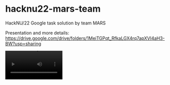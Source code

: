# hacknu22-mars-team
HackNU/22 Google task solution by team MARS

Presentation and more details: https://drive.google.com/drive/folders/1MeiTGPqt_RfkaLGX4rq7apXVl4aH3-BW?usp=sharing

<video src='https://drive.google.com/file/d/1fEkMjMM-xPX9hNkQaOVVHacVP-aGcMXj/view?usp=sharing' width=180/>
